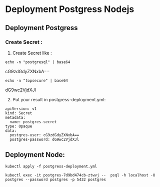 # Deployment Postgress Nodejs

## Deployment Postgress

### Create Secret :
1) Create Secret like :

```
echo -n "postgresql" | base64 
```
cG9zdGdyZXNxbA==

```
echo -n "topsecure" | base64 
```
dG9wc2VjdXJl

2) Put your result in postgress-deployment.yml:

```
apiVersion: v1
kind: Secret
metadata:
  name: postgres-secret
type: Opaque
data:
  postgres-user: cG9zdGdyZXNxbA==
  postgres-password: dG9wc2VjdXJl
```

## Deployment Node:
```
kubectl apply -f postgress-deployment.yml 
```
```
kubectl exec -it postgres-7d9bd474cb-ztwvj --  psql -h localhost -U postgres --password postgres -p 5432 postgres
```